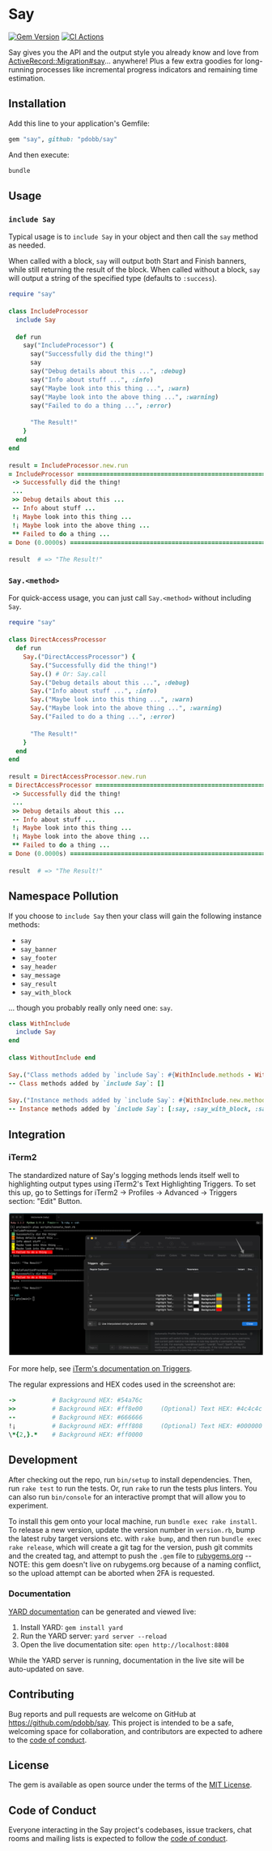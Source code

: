 # Say

[![Gem Version](https://img.shields.io/github/v/release/pdobb/say)](https://img.shields.io/github/v/release/pdobb/say)
[![CI Actions](https://github.com/pdobb/say/actions/workflows/ci.yml/badge.svg)](https://github.com/pdobb/say/actions)

Say gives you the API and the output style you already know and love from [ActiveRecord::Migration#say](https://api.rubyonrails.org/classes/ActiveRecord/Migration.html#method-i-say)... anywhere! Plus a few extra goodies for long-running processes like incremental progress indicators and remaining time estimation.

## Installation

Add this line to your application's Gemfile:

```ruby
gem "say", github: "pdobb/say"
```

And then execute:

```bash
bundle
```

## Usage

### `include Say`

Typical usage is to `include Say` in your object and then call the `say` method as needed.

When called with a block, `say` will output both Start and Finish banners, while still returning the result of the block.
When called without a block, `say` will output a string of the specified type (defaults to `:success`).

```ruby
require "say"

class IncludeProcessor
  include Say

  def run
    say("IncludeProcessor") {
      say("Successfully did the thing!")
      say
      say("Debug details about this ...", :debug)
      say("Info about stuff ...", :info)
      say("Maybe look into this thing ...", :warn)
      say("Maybe look into the above thing ...", :warning)
      say("Failed to do a thing ...", :error)

      "The Result!"
    }
  end
end

result = IncludeProcessor.new.run
= IncludeProcessor =============================================================
 -> Successfully did the thing!
 ...
 >> Debug details about this ...
 -- Info about stuff ...
 !¡ Maybe look into this thing ...
 !¡ Maybe look into the above thing ...
 ** Failed to do a thing ...
= Done (0.0000s) ===============================================================

result  # => "The Result!"
```

### `Say.<method>`

For quick-access usage, you can just call `Say.<method>` without including `Say`.

```ruby
require "say"

class DirectAccessProcessor
  def run
    Say.("DirectAccessProcessor") {
      Say.("Successfully did the thing!")
      Say.() # Or: Say.call
      Say.("Debug details about this ...", :debug)
      Say.("Info about stuff ...", :info)
      Say.("Maybe look into this thing ...", :warn)
      Say.("Maybe look into the above thing ...", :warning)
      Say.("Failed to do a thing ...", :error)

      "The Result!"
    }
  end
end

result = DirectAccessProcessor.new.run
= DirectAccessProcessor ========================================================
 -> Successfully did the thing!
 ...
 >> Debug details about this ...
 -- Info about stuff ...
 !¡ Maybe look into this thing ...
 !¡ Maybe look into the above thing ...
 ** Failed to do a thing ...
= Done (0.0000s) ===============================================================

result  # => "The Result!"
```

## Namespace Pollution

If you choose to `include Say` then your class will gain the following instance methods:
- `say`
- `say_banner`
- `say_footer`
- `say_header`
- `say_message`
- `say_result`
- `say_with_block`

... though you probably really only need one: `say`.

```ruby
class WithInclude
  include Say
end

class WithoutInclude end

Say.("Class methods added by `include Say`: #{WithInclude.methods - WithoutInclude.methods}", :info)
-- Class methods added by `include Say`: []

Say.("Instance methods added by `include Say`: #{WithInclude.new.methods - WithoutInclude.new.methods}", :info)
-- Instance methods added by `include Say`: [:say, :say_with_block, :say_result, :say_footer, :say_banner, :say_message, :say_header]
```

## Integration

### iTerm2
The standardized nature of Say's logging methods lends itself well to highlighting output types using iTerm2's Text Highlighting Triggers. To set this up, go to Settings for iTerm2 -> Profiles -> Advanced -> Triggers section: "Edit" Button.

![iTerm2 Triggers Setup](/screenshots/iterm2-triggers.png?raw=true "iTerm2 Triggers Setup")

For more help, see [iTerm's documentation on Triggers](https://iterm2.com/triggers.html).

The regular expressions and HEX codes used in the screenshot are:

```ruby
->          # Background HEX: #54a76c
>>          # Background HEX: #ff8e00     (Optional) Text HEX: #4c4c4c
--          # Background HEX: #666666
!¡          # Background HEX: #fff808     (Optional) Text HEX: #000000
\*{2,}.*    # Background HEX: #ff0000
```

## Development

After checking out the repo, run `bin/setup` to install dependencies. Then, run `rake test` to run the tests. Or, run `rake` to run the tests plus linters. You can also run `bin/console` for an interactive prompt that will allow you to experiment.

To install this gem onto your local machine, run `bundle exec rake install`. To release a new version, update the version number in `version.rb`, bump the latest ruby target versions etc. with `rake bump`, and then run `bundle exec rake release`, which will create a git tag for the version, push git commits and the created tag, and attempt to push the `.gem` file to [rubygems.org](https://rubygems.org) -- NOTE: this gem doesn't live on rubygems.org because of a naming conflict, so the upload attempt can be aborted when 2FA is requested.

### Documentation

[YARD documentation](https://yardoc.org/index.html) can be generated and viewed live:
1. Install YARD: `gem install yard`
2. Run the YARD server: `yard server --reload`
3. Open the live documentation site: `open http://localhost:8808`

While the YARD server is running, documentation in the live site will be auto-updated on save.

## Contributing

Bug reports and pull requests are welcome on GitHub at https://github.com/pdobb/say. This project is intended to be a safe, welcoming space for collaboration, and contributors are expected to adhere to the [code of conduct](https://github.com/pdobb/say/blob/master/CODE_OF_CONDUCT.md).

## License

The gem is available as open source under the terms of the [MIT License](https://opensource.org/licenses/MIT).

## Code of Conduct

Everyone interacting in the Say project's codebases, issue trackers, chat rooms and mailing lists is expected to follow the [code of conduct](https://github.com/pdobb/say/blob/master/CODE_OF_CONDUCT.md).
